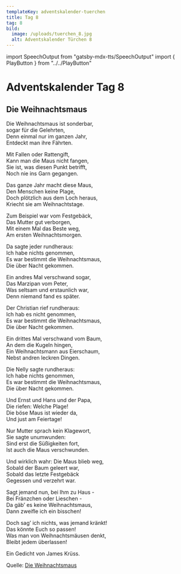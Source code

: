 ```yaml
---
templateKey: adventskalender-tuerchen
title: Tag 8
tag: 8
bild:
  image: /uploads/tuerchen_8.jpg
  alt: Adventskalender Türchen 8
---
```


import SpeechOutput from "gatsby-mdx-tts/SpeechOutput"
import { PlayButton } from "../../PlayButton"

<SpeechOutput id="adventskalender-tag-8" customPlayButton={PlayButton}>

# Adventskalender Tag 8

## Die Weihnachtsmaus

Die Weihnachtsmaus ist sonderbar,  
sogar für die Gelehrten,  
Denn einmal nur im ganzen Jahr,  
Entdeckt man ihre Fährten.  

Mit Fallen oder Rattengift,  
Kann man die Maus nicht fangen,  
Sie ist, was diesen Punkt betrifft,  
Noch nie ins Garn gegangen.  

Das ganze Jahr macht diese Maus,  
Den Menschen keine Plage,  
Doch plötzlich aus dem Loch heraus,  
Kriecht sie am Weihnachtstage.

Zum Beispiel war vom Festgebäck,  
Das Mutter gut verborgen,  
Mit einem Mal das Beste weg,  
Am ersten Weihnachtsmorgen.

Da sagte jeder rundheraus:  
Ich habe nichts genommen,  
Es war bestimmt die Weihnachtsmaus,  
Die über Nacht gekommen.

Ein andres Mal verschwand sogar,  
Das Marzipan vom Peter,  
Was seltsam und erstaunlich war,  
Denn niemand fand es später.

Der Christian rief rundheraus:  
Ich hab es nicht genommen,  
Es war bestimmt die Weihnachtsmaus,  
Die über Nacht gekommen.

Ein drittes Mal verschwand vom Baum,  
An dem die Kugeln hingen,  
Ein Weihnachtsmann aus Eierschaum,  
Nebst andren leckren Dingen.

Die Nelly sagte rundheraus:  
Ich habe nichts genommen,  
Es war bestimmt die Weihnachtsmaus,  
Die über Nacht gekommen.

Und Ernst und Hans und der Papa,  
Die riefen: Welche Plage!  
Die böse Maus ist wieder da,  
Und just am Feiertage!

Nur Mutter sprach kein Klagewort,  
Sie sagte unumwunden:  
Sind erst die Süßigkeiten fort,  
Ist auch die Maus verschwunden.

Und wirklich wahr: Die Maus blieb weg,  
Sobald der Baum geleert war,  
Sobald das letzte Festgebäck  
Gegessen und verzehrt war.

Sagt jemand nun, bei Ihm zu Haus -  
Bei Fränzchen oder Lieschen -  
Da gäb’ es keine Weihnachtsmaus,  
Dann zweifle ich ein bisschen!

Doch sag’ ich nichts, was jemand kränkt!  
Das könnte Euch so passen!  
Was man von Weihnachtsmäusen denkt,  
Bleibt jedem überlassen!

Ein Gedicht von James Krüss.

Quelle: [Die Weihnachtsmaus](http://www.weihnachtsideen24.de/weihnachtsgedichte/gedicht.6.die-weihnachtsmaus.html)

</SpeechOutput>

